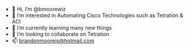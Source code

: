 - 👋 Hi, I’m @bmoorewiz
- 👀 I’m interested in Automating Cisco Technologies such as Tetration & ACI
- 🌱 I’m currently learning many new things
- 💞️ I’m looking to collaborate on Tetration
- 📫 brandonmooreis@hotmail.com


